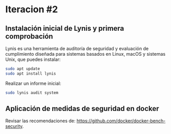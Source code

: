 # Iteracion #2

## Instalación inicial de Lynis y primera comprobación

Lynis es una herramienta de auditoría de seguridad y evaluación de cumplimiento diseñada para sistemas basados en Linux, macOS y sistemas Unix, que puedes instalar:

```bash
sudo apt update
sudo apt install lynis
```

Realizar un informe inicial:

```bash
sudo lynis audit system
```

## Aplicación de medidas de seguridad en docker

Revisar las recomendaciones de: <https://github.com/docker/docker-bench-security>.
